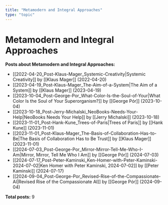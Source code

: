 ```yaml
---
title: "Metamodern and Integral Approaches"
type: "topic"
---
```


# Metamodern and Integral Approaches

**Posts about Metamodern and Integral Approaches:**

- [[2022-04-20_Post-Klaus-Mager_Systemic-Creativity|Systemic Creativity]] by [[Klaus Mager]] (2022-04-20)
- [[2023-04-19_Post-Klaus-Mager_The-Aim-of-a-System|The Aim of a System]] by [[Klaus Mager]] (2023-04-19)
- [[2023-10-04_Post-George-Por_What-Color-Is-the-Soul-of-Your|What Color Is the Soul of Your Superorganism?]] by [[George Pór]] (2023-10-04)
- [[2023-10-18_Post-Jerry-Michalski_NeoBooks-Needs-Your-Help|NeoBooks Needs Your Help]] by [[Jerry Michalski]] (2023-10-18)
- [[2023-11-01_Post-Hank-Kune_Trees-of-Paris|Trees of Paris]] by [[Hank Kune]] (2023-11-01)
- [[2023-11-01_Post-Klaus-Mager_The-Basis-of-Collaboration-Has-to-Be|The Basis of Collaboration Has to Be Trust]] by [[Klaus Mager]] (2023-11-01)
- [[2024-07-03_Post-George-Por_Mirror-Mirror-Tell-Me-Who-I-Am|Mirror, Mirror, Tell Me Who I Am]] by [[George Pór]] (2024-07-03)
- [[2024-07-17_Post-Peter-Kaminski_Ken-Homer-with-Peter-Kaminski-2024-07-02|Ken Homer with Peter Kaminski, 2024-07-02]] by [[Peter Kaminski]] (2024-07-17)
- [[2024-09-04_Post-George-Por_Revised-Rise-of-the-Compassionate-AI|Revised Rise of the Compassionate AI]] by [[George Pór]] (2024-09-04)

**Total posts:** 9
